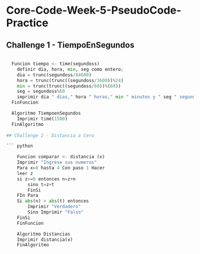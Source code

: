 # Core-Code-Week-5-PseudoCode-Practice

## Challenge 1 - TiempoEnSegundos

``` python

  Funcion tiempo <- time(segundoss)
	definir dia, hora, min, seg como entero;
	dia = trunc(segundoss/84600) 
	hora = trunc(trunc((segundoss/3600))%24)
	min = trunc(trunc((segundoss/60))%(60))
	seg = segundoss%60 
	imprimir dia " dias," hora " horas," min " minutos y " seg " segundos."
  FinFuncion

  Algoritmo TiempoenSegundos
	Imprimir time(1500)
  FinAlgoritmo
  
## Challenge 2 - Distancia a Cero

``` python

	Funcion comparar <- distancia (x) 
	Imprimir "Ingrese sus numeros" 
	Para x=0 hasta 4 Con paso 1 Hacer 
	leer z
	si z>=0 entonces n=z+n
		sino t=z+t
		FinSi
	FIn Para
	Si abs(n) > abs(t) entonces 
		Imprimir "Verdadero"
		Sino Imprimir "Falso"
	FinSi
	FinFuncion

	Algoritmo Distancias
	Imprimir distancia(x)
	FinAlgoritmo
``` 
